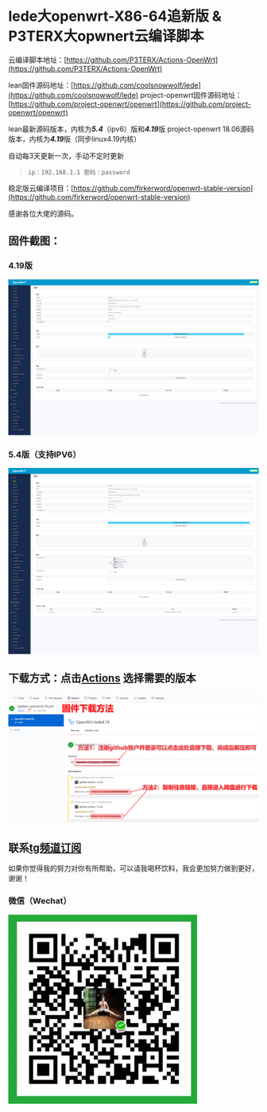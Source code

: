 # lede大openwrt-X86-64追新版 & P3TERX大opwnert云编译脚本

云编译脚本地址：[https://github.com/P3TERX/Actions-OpenWrt](https://github.com/P3TERX/Actions-OpenWrt)

lean固件源码地址：[https://github.com/coolsnowwolf/lede](https://github.com/coolsnowwolf/lede)
project-openwrt固件源码地址：[https://github.com/project-openwrt/openwrt](https://github.com/project-openwrt/openwrt)

lean最新源码版本，内核为***5.4***（ipv6）版和***4.19***版
project-openwrt  18.06源码版本，内核为***4.19***版（同步linux4.19内核）

自动每3天更新一次，手动不定时更新

> `ip：192.168.1.1 密码：password`

稳定版云编译项目：[https://github.com/firkerword/openwrt-stable-version](https://github.com/firkerword/openwrt-stable-version)

感谢各位大佬的源码。

## 固件截图：
### 4.19版
![avatar](boc/d.png)
### 5.4版（支持IPV6）
![avatar](boc/b.png)
## 下载方式：点击[Actions](https://github.com/firker/openwrt-Exclusive/actions)  选择需要的版本
![avatar](boc/c.png)
## 联系[tg频道订阅](https://t.me/zhinengchaoshenzhe)

如果你觉得我的努力对你有所帮助，可以请我喝杯饮料，我会更加努力做到更好，谢谢！
### 微信（Wechat）
![avatar-w50](boc/m.jpg)
